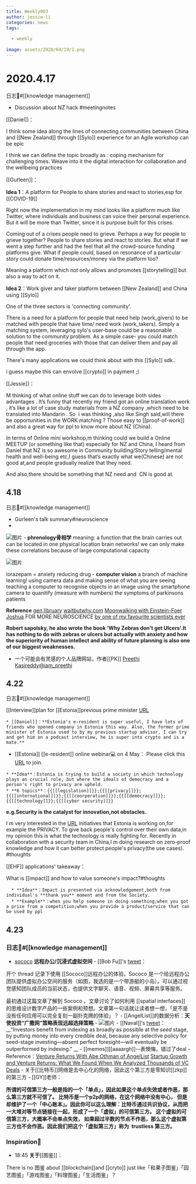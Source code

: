 ```yaml
---
title: Weekly003
author: jessie-li
categories: news
tags:
 
  - weekly
 
image: assets/2020/04/19/1.png
---
```


# 2020.4.17

 

日志📙#[[knowledge management]] 

 

  * Discussion about NZ hack #meetingnotes

 

[[Daniel]]：

 

I think some idea along the lines of connecting communities between China and [[New Zealand]] through [[Sylo]] experience for an Agile workshop can be epic

 

I think we can define the topic broadly as : coping mechanism for challenging times. Weave into it the digital interaction for collaboration and the wellbeing practices

 

[[Gurleen]]：

 

**Idea 1**：A platform for People to share stories and react to stories,esp for [[COVID-19]]

 

Right now the implementation in my mind looks like a platform much like Twitter, where individuals and business can voice their personal experience. But it will be more than Twitter, since it is purpose built for this crises.

 

Coming out of a crises people need to grieve. Perhaps a way for people to grieve together? People to share stories and react to stories. But what if we went a step further and had the feel that all the crowd-source funding platforms give. What if people could, based on resonance of a particular story could donate time/resources/money via the platform too?

 

Meaning a platform which not only allows and promotes [[storytelling]] but also a way to act on it.

 

**Idea 2**：Work giver and taker platform between [[New Zealand]] and China using [[Sylo]]

 

One of the three sectors is 'connecting community'.

 

There is a need for a platform for people that need help (work_givers) to be matched with people that have time/ need work (work_takers). Simply a matching system, leveraging sylo's user-base could be a reasonable solution to the community problem. As a simple case- you could match people that need groceries with those that can deliver them and pay all through the app.

 

There's many applications we could think about with this [[Sylo]] sdk..

 

i guess maybe this can envolve [[crypto]] in payment ;)

 

[[Jessie]]：

 

M thinking of what online stuff we can do to leverage both sides advantages . It’s funny that recently my friend got an online translation work , it’s like a lot of case study materials from a NZ company ,which need to be translated into Mandarin . So  i was thinking ,also like Singh said,will there be opportunities in the WORK matching ? Those easy to [[proof-of-work]] and also a great way for ppl to know more about NZ (China).

 

In terms of Online mini workshop,m thinking could we build a Online MEETUP (or something like that) especially for NZ and China, I heard from Daniel that NZ is so awesome in Community building/Story telling/mental health and well-being etc,I guess that’s exactly what we(Chinese) are not good at,and people gradually realize that they need.

 

And also,there should be something that NZ need and  CN is good at.

 

## 4.18

 

 

日志📙#[[knowledge management]] 

 

  * Gurleen's talk summary#neuroscience
*  
 

![图片](https://uploader.shimo.im/f/QWgXRCDfn5RnDNle.png!thumbnail) - **phrenology骨相学** meaning: a function that the brain carries out can be located in one physical location brain networks! we can only make these correlations because of large computational capacity

 

![图片](https://uploader.shimo.im/f/0PqW9u3fxgpwCjqi.png!thumbnail)

 

lorazepam = anxiety reducing drug - **computer vision** a branch of machine learning! using camera data and making sense of what you are seeing teaching a computer to recognise objects in an image using the smartphone camera to quanitify (measure with numbers) the symptoms of parkinsons patients

 

**Reference** [gen libruary](http://gen.lib.rus.ec/) [waitbutwhy.com](http://waitbutwhy.com) [Moonwalking with Einstein-Foer Joshua](https://fs.blog/) FOR MORE NEUROSCIENCE [by one of my favourite scientists ever](https://www.youtube.com/playlist?list=PL150326949691B199)

 

**Robert sapolsky, he also wrote the book 'Why Zebras don't get Ulcers'.It has nothing to do with zebras or ulcers but actually with anxiety and how the superiority of human intellect and ability of future planning is also one of our biggest weaknesses.**

 

 

* 一个可能会有灵感的个人品牌网站，作者[[PK]] [Preethi Kasireddy@iam_preethi](https://www.preethikasireddy.com/)

 

## 4.22

 

 

日志📙#[[knowledge management]] 

 

[[Interview]]plan for [[Estonia]]previous prime minister [URL](https://shimo.im/docs/jKwcTQdgyhhJK6vJ/)

 

 

    * [[Daniel]]：**Estonia's e-resident is super useful, I have lots of friends who opened company in Estonia this way. Also, the former prime minister of Estonia used to by my previous startup advisor, I can try and get him on a podcast interview, he is super into crypto and is a mate.**
  *  [[Estonia]] [[e-resident]] online webinar💻 on 4 May： Please click this [URL](https://us02web.zoom.us/w/328069859?tk=qgY9oiT9LXpxycygNCluDFfYBCAxS7xdOXMadRk9o7M.DQEAAAAAE43y4xYzVEdQWmU3c1JDdWtSX1gtdmFQNXhRAA) to join.

  

    * **Idea**：Estonia is trying to build a society in which technology plays an crucial role, but where the ideals of democracy and a person's right to privacy are upheld.
    * **6 topics**：{{[[legislation]]}};{{[[privacy]]}};{{[[international]]}};{{[[coorperation]]}};{{[[democracy]]}};{{[[technology]]}};{{[[cyber security]]}}

**e.g.Security is the catalyst for innovation,not obstacles.**

I m very interested in the [URL](https://shimo.im/docs/XHHPVXgrtwPVGvHd) initiatives that Estonia is working on,for example the PRIVACY. To give back people's control over their own data,in my opinion this is what the technology is really fighting for. Recently in collaboration with a security team in China,I m doing research on zero-proof knowledge and how it can better protect people's privacy(the use cases). #thoughts 

 

[[EHF]] applications' takeaway： 

 

What is [[impact]] and how to value someone's impact?#thoughts 

 

      * **Idea**：Impact is presented via acknowledgement,both from individual's **thank you** moment and from the Society.
      * **Example**：when you help someone in doing something;when you got a prize from a competition;when you provide a product/service that can be used by ppl

 

## 4.23

 

### 日志📙#[[knowledge management]]

 

 

* [sococo](https://darkblueheaven.com/spatialinterfaces/) **远程办公/沉浸式虚拟空间** - [[Bob Fu]]'s [tweet](https://twitter.com/fm100/status/1252862203708837896)：

 

开个 thread 记录下使用 [[Sococo]]远程办公的体验。Sococo 是一个给远程办公团队提供虚拟办公空间的服务（如图，我选的是一个带游艇的小岛）。可以通过视觉感知团队成员的当前状态，也提供文字聊天、语音、视频、屏幕共享等服务。

 

最初通过这篇文章了解到 Sococo 。文章讨论了如何利用 [[spatial interfaces]] 的思维设计数字产品的一些案例和预想。文章第一句话就让读者想一想，「是不是没有任何应用可以完全复刻一副扑克牌的体验」？ - [[AngelList]]的数据分析：**天使投资“广撒网”策略表现远超选择策略** - ![图片](https://uploader.shimo.im/f/T4ihgRxN6I79x1go.png!thumbnail) - [[Naval]]‘s [tweet](https://twitter.com/naval/status/1253070045824999429)： __“Investors benefit from indexing as broadly as possible at the *seed* stage, by putting money into every credible deal, because any selective policy for seed-stage investing—absent perfect foresight—will eventually be outperformed by indexing.” __ - [[memes]][[aaaargh]]--表懊悔，错过了deal - Reference：[Venture Returns With Abe Othman of AngelList](https://www.kauffmanfellows.org/journal_posts/venture-returns-with-abe-othman-of-angellist) [Startup Growth and Venture Returns: What We Found When We Analyzed Thousands of VC Deals](https://angel.co/blog/venture-returns) - 关于[[比特币]]网络是去中心化的网络，因此这个第三方是零知识[[zkp]]的第三方 - [[GY]]老师：

 

**所谓的可信第三方一般是指的一个「单点」，因此如果这个单点失效或者作恶，那么第三方就不可信了。 比特币是一个p2p的网络，在这个网络中没有中心， 但是却维护了一个「中心账本」。因此你可以这么理解：比特币通过共识协议，从而把一大堆对等节点链接在一起，形成了一个「虚拟」的可信第三方。 这个虚拟的可信第三方，大概率不会单点失效， 如果超过半数的节点不作恶，那么这个虚拟第三方也不会作恶。因此我们把这个「虚拟第三方」称为  trustless 第三方。**

 

### Inspiration🧠

 

* 18:45 **关于**[[图鉴]]：

 

There is no 图鉴 about [[blockchain]]and [[cryto]] just like「和果子图鉴」「园艺图鉴」「游戏图鉴」「料理图鉴」「生活图鉴」？

